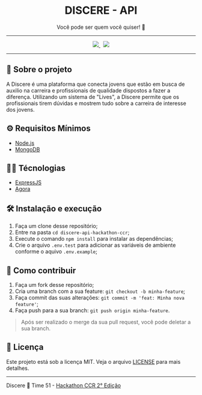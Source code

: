 <div align="center">
  <h1><strong>DISCERE - API</strong></h1>
  <p>Você pode ser quem você quiser! 💪</p>
</div>

---

<p align="center">
  <a href="https://github.com/DenisKen/HackatonTime51">
    <img src="https://img.shields.io/badge/-→-b?style=for-the-badge&color=%231389fd&label=Mobile&logo=Flutter&logoColor=%23fff">
  </a> 
  &nbsp;
  <a href="#">
    <img src="https://img.shields.io/badge/-→-b?style=for-the-badge&color=%2343853d&label=api&logo=Node.Js&logoColor=%23fff">
  </a>
</p>

---

## 📖 Sobre o projeto
A Discere é uma plataforma que conecta jovens que estão em busca de auxilio na carreira e profissionais de qualidade dispostos a fazer a diferença.
Utilizando um sistema de "Lives", a Discere permite que os profissionais tirem dúvidas e mostrem tudo sobre a carreira de interesse dos jovens.


## ⚙ Requisitos Mínimos

- [Node.js](https://nodejs.org/en/)
- [MongoDB](https://www.mongodb.com/)


## 👨‍💻 Técnologias

- [ExpressJS](https://expressjs.com/pt-br/)
- [Agora](https://www.agora.io/en/)


## 🛠 Instalação e execução

1. Faça um clone desse repositório;
2. Entre na pasta `cd discere-api-hackathon-ccr`;
3. Execute o comando `npm install` para instalar as dependências;
4. Crie o arquivo `.env.test` para adicionar as variáveis de ambiente conforme o aquivo `.env.example`;


## 🤝 Como contribuir

1. Faça um fork desse repositório;
2. Cria uma branch com a sua feature: `git checkout -b minha-feature`;
3. Faça commit das suas alterações: `git commit -m 'feat: Minha nova feature'`;
4. Faça push para a sua branch: `git push origin minha-feature`.
> Após ser realizado o merge da sua pull request, você pode deletar a sua branch.


## 📝 Licença

Este projeto está sob a licença MIT. Veja o arquivo [LICENSE](LICENSE.md) para mais detalhes.

---

Discere 🤝 Time 51 - [Hackathon CCR 2° Edição](https://discordapp.com/invite/gCRAFhc)